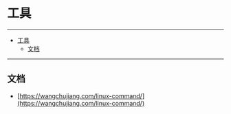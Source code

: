# 工具

------

- [工具](#工具)
  - [文档](#文档)

------

## 文档

- [https://wangchujiang.com/linux-command/](https://wangchujiang.com/linux-command/)
